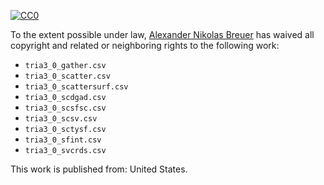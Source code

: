 [![CC0](http://i.creativecommons.org/p/zero/1.0/88x31.png)](http://creativecommons.org/publicdomain/zero/1.0/)

To the extent possible under law, [Alexander Nikolas Breuer](http://dial3343.org) has waived all copyright and related or neighboring rights to the following work:

* `tria3_0_gather.csv`
* `tria3_0_scatter.csv`
* `tria3_0_scattersurf.csv`
* `tria3_0_scdgad.csv`
* `tria3_0_scsfsc.csv`
* `tria3_0_scsv.csv`
* `tria3_0_sctysf.csv`
* `tria3_0_sfint.csv`
* `tria3_0_svcrds.csv`

This work is published from: United States.
